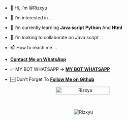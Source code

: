 - 👋 Hi, I’m @Rizxyu
- 👀 I’m interested in ...
- 🌱 I’m currently learning **Java script** **Python** And **Html**
- 💞️ I’m looking to collaborate on *Java script*
- 📫 How to reach me ...
- **[Contact Me on WhatsApp](https://wa.me/6282328303332?text=halo)**
- ✅ MY BOT WHATSAPP → **[MY BOT WHATSAPP](https://wa.me/62823283033321?text=.verify)**

- 🆓 Don't Forget To **[Follow Me on Github](https://github.com/Rizxyu)**

<p align="center"> <a href="Manish"><img width="170px" height="24" src="https://komarev.com/ghpvc/?username=Rizxyu&label=PROFILE%20VISITORS&color=green&style=flat-square" alt="Rizxyu" /></a> </p><br> 
<!DOCTYPE html>
<html>
<head>
  <meta http-equiv="content-type" content="text/html; charset=utf-8" />
  <meta http-equiv="X-UA-Compatible" content="IE=edge" />
  <meta name="viewport" content="width=device-width, initial-scale=1" />
  <meta name="author" content="Gökhan Demir" />
  <meta name="description" content="Whatsapp" />
  <meta name="keywords" content="whatsapp" />
  <meta http-equiv="X-UA-Compatible" content="IE=edge" />
  <title>Whatsapp</title>

  <!-- jQuery start -->
  <script src="http://code.jquery.com/jquery-latest.min.js"></script>
  <!-- jQuery end -->

  <!-- whatsapp start -->
  <!-- source : http://github.com/gdemir/whatsapp -->
  <link rel="stylesheet" type="text/css" href="whatsapp.min.css" />
  <!-- whatsapp end -->
</head>
<body>

  <!-- whatsapp logo start -->
  <a href="https://wa.me/6282328303332" target="_blank"><div id="whatsapp-logo" style="top:0; right:0;"></div></a>
  <!-- whatsapp logo end -->

</body>
</html>

<div align="center">
<p>&nbsp;<img align="center" src="https://github-readme-stats.vercel.app/api?username=Rizxyu&show_icons=true&theme=nightowl" alt="Rizxyu" /></p>

<p>&nbsp;<img align="center" src="https://github-readme-stats.vercel.app/api/top-langs/?username=Rizxyu&theme=algolia
<!---
Rizxyu/Rizxyu is a ✨ special ✨ repository because its `README.md` (this file) appears on your GitHub profile.
You can click the Preview link to take a look at your changes.
--->
